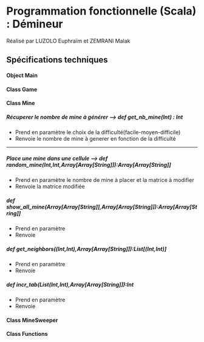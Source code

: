 # Programmation fonctionnelle (Scala) : Démineur
Réalisé par LUZOLO Euphraïm et ZEMRANI Malak
## Spécifications techniques
#### Object Main
#### Class Game
#### Class Mine
##### Récuperer le nombre de mine à générer --> def get_nb_mine(Int) : Int
* Prend en paramètre le choix de la difficulté(facile-moyen-difficile)
* Renvoie le nombre de mine à generer en fonction de la difficulté
***
##### Place une mine dans une cellule --> def random_mine(Int,Int,Array[Array[String]]):Array[Array[String]]
* Prend en paramètre le nombre de mine à placer et la matrice à modifier
* Renvoie la matrice modifiée
##### def show_all_mine(Array[Array[String]],Array[Array[String]]):Array[Array[String]]
* Prend en paramètre 
* Renvoie 
##### def get_neighbors((Int,Int),Array[Array[String]]):List[(Int,Int)]
* Prend en paramètre 
* Renvoie 
##### def incr_tab(List(Int,Int),Array[Array[String]]):Int
* Prend en paramètre 
* Renvoie 
#### Class MineSweeper
#### Class Functions




